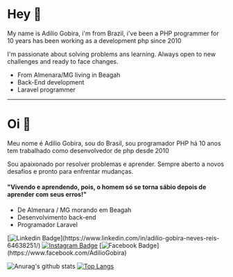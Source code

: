 
# Hey 👋

My name is Adilio Gobira, i'm from Brazil, i've been a PHP programmer for 10 years
has been working as a development php since 2010

I'm passionate about solving problems ans learning. Always open to new challenges and ready to face changes.

- From Almenara/MG living in Beagah
- Back-End development
- Laravel programmer
___
 
# Oi 👋


Meu nome é Adilio Gobira, sou do Brasil, sou programador PHP há 10 anos
tem trabalhado como desenvolvedor de php desde 2010

Sou apaixonado por resolver problemas e aprender. Sempre aberto a novos desafios e pronto para enfrentar mudanças.

#### "Vivendo e aprendendo, pois, o homem só se torna sábio depois de aprender com seus erros!"

- De Almenara / MG morando em Beagah
- Desenvolvimento back-end
- Programador Laravel

 [![Linkedin Badge](https://img.shields.io/badge/-LinkedIn-blue?style=flat-square&logo=Linkedin&logoColor=white&link=[https://www.linkedin.com/in/adilio-gobira-neves-reis-64638251/](https://www.linkedin.com/in/adilio-gobira-neves-reis-64638251/))](https://www.linkedin.com/in/adilio-gobira-neves-reis-64638251/) [![Instagram Badge](https://img.shields.io/badge/-Instagram-violet?style=flat-square&logo=Instagram&logoColor=white&link=https://www.instagram.com/adiliogobira/)](https://www.instagram.com/adiliogobira/) [![Facebook Badge](https://img.shields.io/badge/-Facebook-blue?style=flat-square&logo=Facebook&logoColor=white&link=[https:/www.facebook.com/AdilioGobira](https://www.facebook.com/AdilioGobira))](https://www.facebook.com/AdilioGobira)
 


<!-- ### Hi there 👋
**adiliogobira/adiliogobira** is a ✨ _special_ ✨ repository because its `README.md` (this file) appears on your GitHub profile.

Here are some ideas to get you started:

- 🔭 I’m currently working on ...
- 🌱 I’m currently learning ...
- 👯 I’m looking to collaborate on ...
- 🤔 I’m looking for help with ...
- 💬 Ask me about ...
- 📫 How to reach me: ...
- 😄 Pronouns: ...
- ⚡ Fun fact: ...
-->

![Anurag's github stats](https://github-readme-stats.vercel.app/api?username=adiliogobira&show_icons=true)
[![Top Langs](https://github-readme-stats.vercel.app/api/top-langs/?username=adiliogobira&layout=compact)](https://github.com/anuraghazra/github-readme-stats)
